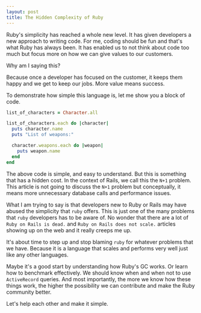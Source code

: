 ```yaml
---
layout: post
title: The Hidden Complexity of Ruby
---
```


Ruby's simplicity has reached a whole new level. It has given developers a new approach to writing code. For me, coding
should be fun and that's what Ruby has always been. It has enabled us to not think about code too much but focus
more on how we can give values to our customers.

Why am I saying this?

Because once a developer has focused on the customer, it keeps them happy and we get to keep our jobs. More value means success.

To demonstrate how simple this language is, let me show you a block of code.

```ruby
list_of_characters = Character.all

list_of_characters.each do |character|
  puts character.name
  puts "List of weapons:"

  character.weapons.each do |weapon|
    puts weapon.name
  end
end
```

The above code is simple, and easy to understand. But this is something that has a hidden cost. In the context of Rails,
we call this the `N+1` problem. This article is not going to discuss the `N+1` problem but conceptually, it means more
unnecessary database calls and performance issues.

What I am trying to say is that developers new to Ruby or Rails may have abused the simplicity that `ruby` offers. This is just one of the many problems that `ruby` developers has to be aware of. No wonder that there are a lot of `Ruby on Rails is dead.` and `Ruby on Rails does not scale.` articles showing up on the web and it really creeps me up.

It's about time to step up and stop blaming `ruby` for whatever problems that we have. Because it is a language that scales and performs very well just like any other languages.

Maybe it's a good start by understanding how Ruby's GC works. Or learn how to benchmark effectively. We should know when and when not to
use `ActiveRecord` queries. And most importantly, the more we know how these things work, the higher the possibility we can contribute and make the Ruby community better.

Let's help each other and make it simple.
